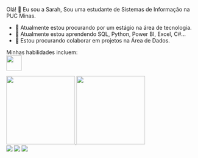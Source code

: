 Olá! 👋 Eu sou a Sarah,
Sou uma estudante de Sistemas de Informação na PUC Minas.

- 🔭 Atualmente estou procurando por um estágio na área de tecnologia.
- 🌱 Atualmente estou aprendendo SQL, Python, Power BI, Excel, C#...
- 👯 Estou procurando colaborar em projetos na Área de Dados.

Minhas habilidades incluem:
<br><img loading="lazy" src="https://cdn.jsdelivr.net/gh/devicons/devicon/icons/git/git-original.svg" width="40" height="40"/>

<div>
<a href="https://github.com/sarahcscode">
<img loading="lazy" height="180em" src="https://github-readme-stats.vercel.app/api/top-langs/?username=sarahcscode&layout=compact&langs_count=7&theme=dracula"/>
<img loading="lazy" height="180em" src="https://github-readme-stats.vercel.app/api?username=sarahcscode&show_icons=true&theme=dracula&include_all_commits=true&count_private=true"/>
</div>

<div>
<a href="https://www.instagram.com/sarahcscode/" target="_blank"><img loading="lazy" src="https://img.shields.io/badge/-Instagram-%23E4405F?style=for-the-badge&logo=instagram&logoColor=white" target="_blank"></a>
<a href = "sarahcstss@gmail.com"><img loading="lazy" src="https://img.shields.io/badge/Gmail-D14836?style=for-the-badge&logo=gmail&logoColor=white" target="_blank"></a>
<a href="https://www.linkedin.com/in/sarahcesarmartins/" target="_blank"><img loading="lazy" src="https://img.shields.io/badge/-LinkedIn-%230077B5?style=for-the-badge&logo=linkedin&logoColor=white" target="_blank"></a>   
</div>
